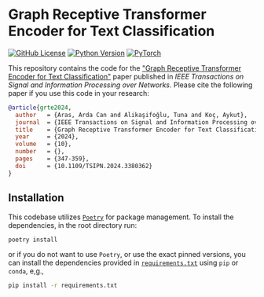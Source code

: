 # Graph Receptive Transformer Encoder for Text Classification

[![GitHub License](https://img.shields.io/github/license/koc-lab/grte)](https://github.com/koc-lab/grte/blob/main/LICENSE)
[![Python Version](https://img.shields.io/badge/python-3.8-blue)](https://www.python.org)
[![PyTorch](https://img.shields.io/badge/PyTorch-%23EE4C2C.svg?logo=PyTorch&logoColor=white)](https://pytorch.org)

This repository contains the code for the ["Graph Receptive Transformer Encoder for Text Classification"](https://doi.org/10.1109/TSIPN.2024.3380362) paper published in _IEEE Transactions on Signal and Information Processing over Networks_. Please cite the following paper if you use this code in your research:

```bibtex
@article{grte2024,
  author   = {Aras, Arda Can and Alikaşifoğlu, Tuna and Koç, Aykut},
  journal  = {IEEE Transactions on Signal and Information Processing over Networks},
  title    = {Graph Receptive Transformer Encoder for Text Classification},
  year     = {2024},
  volume   = {10},
  number   = {},
  pages    = {347-359},
  doi      = {10.1109/TSIPN.2024.3380362}
}
```

## Installation

This codebase utilizes [`Poetry`](https://python-poetry.org) for package management. To install the dependencies, in the root directory run:

```sh
poetry install
```

or if you do not want to use `Poetry`, or use the exact pinned versions, you can install the dependencies provided in [`requirements.txt`](requirements.txt) using `pip` or `conda`, e,g.,

```sh
pip install -r requirements.txt
```
